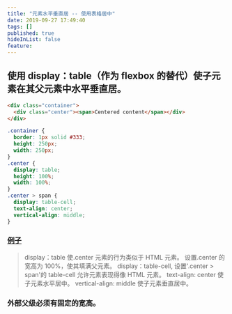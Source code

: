 ```yaml
---
title: "元素水平垂直居 -- 使用表格居中"
date: 2019-09-27 17:49:40
tags: []
published: true
hideInList: false
feature:
---
```


## 使用 display：table（作为 flexbox 的替代）使子元素在其父元素中水平垂直居。

```html
<div class="container">
  <div class="center"><span>Centered content</span></div>
</div>
```

```css
.container {
  border: 1px solid #333;
  height: 250px;
  width: 250px;
}
.center {
  display: table;
  height: 100%;
  width: 100%;
}
.center > span {
  display: table-cell;
  text-align: center;
  vertical-align: middle;
}
```

### [例子](https://codepen.io/bigerfe-com/pen/JjPYqYg)

> display：table 使.center 元素的行为类似于 HTML 元素。
> 设置.center 的宽高为 100%，使其填满父元素。
> display：table-cell, 设置'.center > span'的 table-cell 允许元素表现得像 HTML 元素。
> text-align: center 使子元素水平居中。
> vertical-align: middle 使子元素垂直居中。

### 外部父级必须有固定的宽高。
